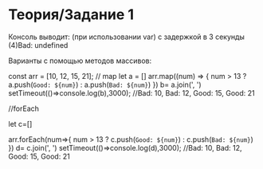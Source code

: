 # Теория/Задание 1

Консоль выводит:
(при использовании var)
с задержкой в 3 секунды
(4)Bad: undefined

Варианты с помощью методов массивов:

const arr = [10, 12, 15, 21];
// map
let a = []
arr.map((num) => {
    num > 13 ? a.push(`Good: ${num}`) : a.push(`Bad: ${num}`)
})
b= a.join(', ')
setTimeout(()=>console.log(b),3000);   //Bad: 10, Bad: 12, Good: 15, Good: 21

//forEach

let c=[]

arr.forEach(num=>{
    num > 13 ? c.push(`Good: ${num}`) : c.push(`Bad: ${num}`)
})
d= c.join(', ')
setTimeout(()=>console.log(d),3000);   //Bad: 10, Bad: 12, Good: 15, Good: 21